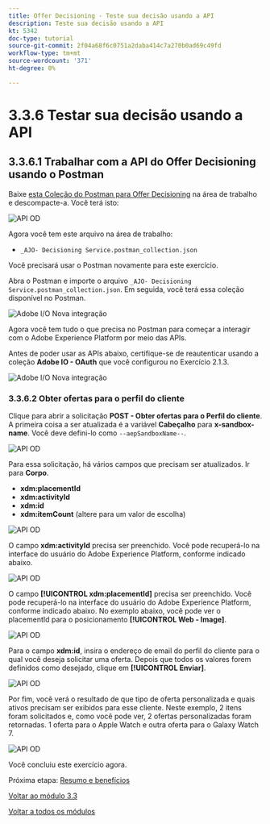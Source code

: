 ```yaml
---
title: Offer Decisioning - Teste sua decisão usando a API
description: Teste sua decisão usando a API
kt: 5342
doc-type: tutorial
source-git-commit: 2f04a68f6c0751a2daba414c7a270b0ad69c49fd
workflow-type: tm+mt
source-wordcount: '371'
ht-degree: 0%

---
```


# 3.3.6 Testar sua decisão usando a API

## 3.3.6.1 Trabalhar com a API do Offer Decisioning usando o Postman

Baixe [esta Coleção do Postman para Offer Decisioning](./../../../assets/postman/postman_offer-decisioning.zip) na área de trabalho e descompacte-a. Você terá isto:

![API OD](./images/unzip.png)

Agora você tem este arquivo na área de trabalho:

- `_AJO- Decisioning Service.postman_collection.json`

Você precisará usar o Postman novamente para este exercício.

Abra o Postman e importe o arquivo `_AJO- Decisioning Service.postman_collection.json`. Em seguida, você terá essa coleção disponível no Postman.

![Adobe I/O Nova integração](./images/postmanui.png)

Agora você tem tudo o que precisa no Postman para começar a interagir com o Adobe Experience Platform por meio das APIs.

Antes de poder usar as APIs abaixo, certifique-se de reautenticar usando a coleção **Adobe IO - OAuth** que você configurou no Exercício 2.1.3.

![Adobe I/O Nova integração](./images/postmanui1.png)


### 3.3.6.2 Obter ofertas para o perfil do cliente

Clique para abrir a solicitação **POST - Obter ofertas para o Perfil do cliente**. A primeira coisa a ser atualizada é a variável **Cabeçalho** para **x-sandbox-name**. Você deve defini-lo como `--aepSandboxName--`.

![API OD](./images/api23.png)

Para essa solicitação, há vários campos que precisam ser atualizados. Ir para **Corpo**.

- **xdm:placementId**
- **xdm:activityId**
- **xdm:id**
- **xdm:itemCount** (altere para um valor de escolha)

![API OD](./images/api24.png)

O campo **xdm:activityId** precisa ser preenchido. Você pode recuperá-lo na interface do usuário do Adobe Experience Platform, conforme indicado abaixo.

![API OD](./images/activityid.png)

O campo **[!UICONTROL xdm:placementId]** precisa ser preenchido. Você pode recuperá-lo na interface do usuário do Adobe Experience Platform, conforme indicado abaixo. No exemplo abaixo, você pode ver o placementId para o posicionamento **[!UICONTROL Web - Image]**.

![API OD](./images/placementid.png)

Para o campo **xdm:id**, insira o endereço de email do perfil do cliente para o qual você deseja solicitar uma oferta. Depois que todos os valores forem definidos como desejado, clique em **[!UICONTROL Enviar]**.

![API OD](./images/api24a.png)

Por fim, você verá o resultado de que tipo de oferta personalizada e quais ativos precisam ser exibidos para esse cliente. Neste exemplo, 2 itens foram solicitados e, como você pode ver, 2 ofertas personalizadas foram retornadas. 1 oferta para o Apple Watch e outra oferta para o Galaxy Watch 7.

![API OD](./images/api25.png)

Você concluiu este exercício agora.

Próxima etapa: [Resumo e benefícios](./summary.md)

[Voltar ao módulo 3.3](./offer-decisioning.md)

[Voltar a todos os módulos](./../../../overview.md)
